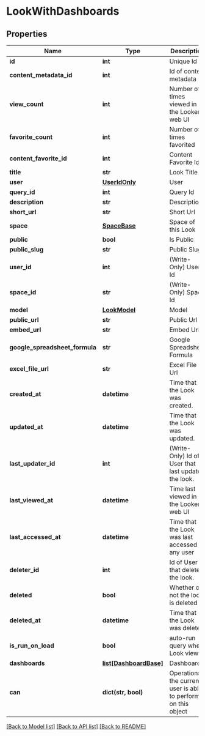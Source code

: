 # LookWithDashboards

## Properties
Name | Type | Description | Notes
------------ | ------------- | ------------- | -------------
**id** | **int** | Unique Id | [optional] 
**content_metadata_id** | **int** | Id of content metadata | [optional] 
**view_count** | **int** | Number of times viewed in the Looker web UI | [optional] 
**favorite_count** | **int** | Number of times favorited | [optional] 
**content_favorite_id** | **int** | Content Favorite Id | [optional] 
**title** | **str** | Look Title | [optional] 
**user** | [**UserIdOnly**](UserIdOnly.md) | User | [optional] 
**query_id** | **int** | Query Id | [optional] 
**description** | **str** | Description | [optional] 
**short_url** | **str** | Short Url | [optional] 
**space** | [**SpaceBase**](SpaceBase.md) | Space of this Look | [optional] 
**public** | **bool** | Is Public | [optional] 
**public_slug** | **str** | Public Slug | [optional] 
**user_id** | **int** | (Write-Only) User Id | [optional] 
**space_id** | **str** | (Write-Only) Space Id | [optional] 
**model** | [**LookModel**](LookModel.md) | Model | [optional] 
**public_url** | **str** | Public Url | [optional] 
**embed_url** | **str** | Embed Url | [optional] 
**google_spreadsheet_formula** | **str** | Google Spreadsheet Formula | [optional] 
**excel_file_url** | **str** | Excel File Url | [optional] 
**created_at** | **datetime** | Time that the Look was created. | [optional] 
**updated_at** | **datetime** | Time that the Look was updated. | [optional] 
**last_updater_id** | **int** | (Write-Only) Id of User that last updated the look. | [optional] 
**last_viewed_at** | **datetime** | Time last viewed in the Looker web UI | [optional] 
**last_accessed_at** | **datetime** | Time that the Look was last accessed by any user | [optional] 
**deleter_id** | **int** | Id of User that deleted the look. | [optional] 
**deleted** | **bool** | Whether or not the look is deleted | [optional] 
**deleted_at** | **datetime** | Time that the Look was deleted. | [optional] 
**is_run_on_load** | **bool** | auto-run query when Look viewed | [optional] 
**dashboards** | [**list[DashboardBase]**](DashboardBase.md) | Dashboards | [optional] 
**can** | **dict(str, bool)** | Operations the current user is able to perform on this object | [optional] 

[[Back to Model list]](../README.md#documentation-for-models) [[Back to API list]](../README.md#documentation-for-api-endpoints) [[Back to README]](../README.md)


